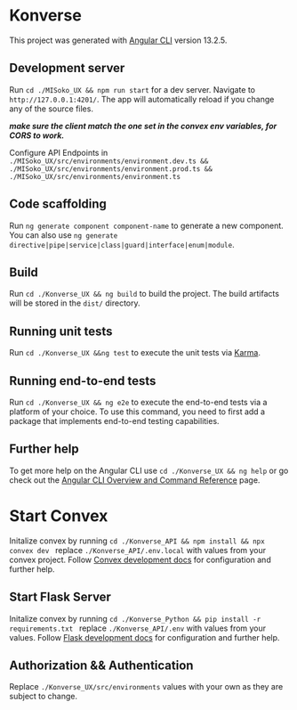 # Konverse

This project was generated with [Angular CLI](https://github.com/angular/angular-cli) version 13.2.5.

## Development  server

Run `cd ./MISoko_UX && npm run start` for a dev server. Navigate to `http://127.0.0.1:4201/`. The app will automatically reload if you change any of the source files.

***make sure the client match the one set in the convex env variables, for CORS to work.***

Configure API Endpoints in  `./MISoko_UX/src/environments/environment.dev.ts && ./MISoko_UX/src/environments/environment.prod.ts && ./MISoko_UX/src/environments/environment.ts`

## Code scaffolding

Run `ng generate component component-name` to generate a new component. You can also use `ng generate directive|pipe|service|class|guard|interface|enum|module`.

## Build

Run `cd ./Konverse_UX && ng build` to build the project. The build artifacts will be stored in the `dist/` directory.

## Running unit tests

Run `cd ./Konverse_UX &&ng test` to execute the unit tests via [Karma](https://karma-runner.github.io).

## Running end-to-end tests

Run `cd ./Konverse_UX && ng e2e` to execute the end-to-end tests via a platform of your choice. To use this command, you need to first add a package that implements end-to-end testing capabilities.

## Further help

To get more help on the Angular CLI use `cd ./Konverse_UX && ng help` or go check out the [Angular CLI Overview and Command Reference](https://angular.io/cli) page.

# Start Convex 

Initalize convex by running `cd ./Konverse_API && npm install && npx convex dev ` replace `./Konverse_API/.env.local` with values from your convex project.
Follow [Convex development docs](https://docs.convex.dev/home) for configuration and further help.


## Start Flask Server

Initalize convex by running `cd ./Konverse_Python && pip install -r requirements.txt ` replace `./Konverse_API/.env` with values from your values.
Follow [Flask development docs](https://flask.palletsprojects.com/) for configuration and further help.

## Authorization && Authentication

Replace `./Konverse_UX/src/environments` values with your own as they are subject to change.
